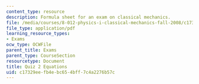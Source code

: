 ```yaml
---
content_type: resource
description: Formula sheet for an exam on classical mechanics.
file: /media/courses/8-012-physics-i-classical-mechanics-fall-2008/c17329eefb4ebc654bff7c4a2276b57c_e2equations.pdf
file_type: application/pdf
learning_resource_types:
- Exams
ocw_type: OCWFile
parent_title: Exams
parent_type: CourseSection
resourcetype: Document
title: Quiz 2 Equations
uid: c17329ee-fb4e-bc65-4bff-7c4a2276b57c
---
```

